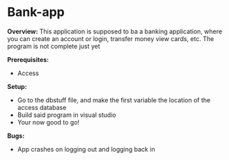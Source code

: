 # Bank-app

**Overview:**
This application is supposed to ba a banking application, where you can create an account or login, transfer money view cards, etc.
The program is not complete just yet


**Prerequisites:**
- Access


**Setup:**
- Go to the dbstuff file, and make the first variable the location of the access database
- Build said program in visual studio
- Your now good to go!


**Bugs:**
- App crashes on logging out and logging back in
